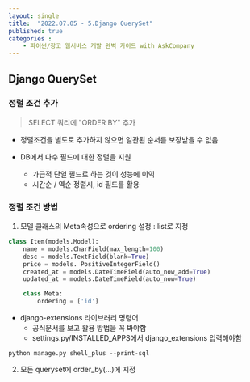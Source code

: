 ```yaml
---
layout: single
title:  "2022.07.05 - 5.Django QuerySet"
published: true
categories : 
    - 파이썬/장고 웹서비스 개발 완벽 가이드 with AskCompany
---
```


## Django QuerySet

### 정렬 조건 추가
> SELECT 쿼리에 "ORDER BY" 추가

- 정렬조건을 별도로 추가하지 않으면 일관된 순서를 보장받을 수 없음

- DB에서 다수 필드에 대한 정렬을 지원
    - 가급적 단일 필드로 하는 것이 성능에 이익
    - 시간순 / 역순 정렬시, id 필드를 활용

### 정렬 조건 방법
1. 모델 클래스의 Meta속성으로 ordering 설정 : list로 지정

``` python
class Item(models.Model):
    name = models.CharField(max_length=100)
    desc = models.TextField(blank=True)
    price = models. PositiveIntegerField()
    created_at = models.DateTimeField(auto_now_add=True)
    updated_at = models.DateTimeField(auto_now=True)

    class Meta:
        ordering = ['id']
```

- django-extensions 라이브러리 명령어
    - 공식문서를 보고 활용 방법을 꼭 봐야함
    - settings.py/INSTALLED_APPS에서 django_extensions 입력해야함
``` shell
python manage.py shell_plus --print-sql
```

2. 모든 queryset에 order_by(...)에 지정